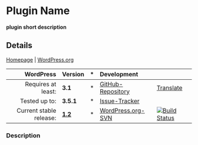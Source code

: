 # Plugin Name
__plugin short description__

## Details
[Homepage][1.1] | [WordPress.org][1.2]

| WordPress					| Version			| *		| Development				|					|
| ----:						| :----				| :---: | :----						| :----				|
| Requires at least:		| __3.1__			| *		| [GitHub-Repository][1.3]	| [Translate][1.7]	|
| Tested up to:				| __3.5.1__			| *		| [Issue-Tracker][1.4]		|					|
| Current stable release:	| __[1.2][1.5]__	| *		| [WordPress.org-SVN][1.6]	| [![Build Status](https://travis-ci.org/wp-repository/wp-crontrol.png?branch=master)](https://travis-ci.org/wp-repository/wp-crontrol) |

[1.1]: http://www.scompt.com/projects/wp-crontrol
[1.2]: http://wordpress.org/extend/plugins/wp-crontrol/
[1.3]: https://github.com/wp-repository/wp-crontrol
[1.4]: https://github.com/wp-repository/wp-crontrol/issues
[1.5]: https://github.com/wp-repository/wp-crontrol/archive/1.2.zip
[1.6]: http://plugins.trac.wordpress.org/browser/wp-crontrol/
[1.7]: https://translate.foe-services.de/projects/wp-crontrol

### Description